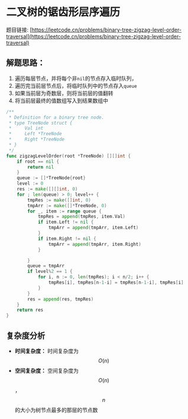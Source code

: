 # 二叉树的锯齿形层序遍历

题目链接: [https://leetcode.cn/problems/binary-tree-zigzag-level-order-traversal](https://leetcode.cn/problems/binary-tree-zigzag-level-order-traversal)

## 解题思路：

1. 遍历每层节点，并将每个非`nil`的节点存入临时队列，
2. 遍历完当前层节点后，将临时队列中的节点存入`queue`
3. 如果当前层为奇数层，则将当前层的值翻转
4. 将当前层最终的值数组写入到结果数组中

```go
/**
 * Definition for a binary tree node.
 * type TreeNode struct {
 *     Val int
 *     Left *TreeNode
 *     Right *TreeNode
 * }
 */
func zigzagLevelOrder(root *TreeNode) [][]int {
	if root == nil {
		return nil
	}
	queue := []*TreeNode{root}
	level := 0
	res := make([][]int, 0)
	for ; len(queue) > 0; level++ {
		tmpRes := make([]int, 0)
		tmpArr := make([]*TreeNode, 0)
		for _, item := range queue {
			tmpRes = append(tmpRes, item.Val)
			if item.Left != nil {
				tmpArr = append(tmpArr, item.Left)
			}
			if item.Right != nil {
				tmpArr = append(tmpArr, item.Right)
			}

		}
		queue = tmpArr
		if level%2 == 1 {
			for i, n := 0, len(tmpRes); i < n/2; i++ {
				tmpRes[i], tmpRes[n-1-i] = tmpRes[n-1-i], tmpRes[i]
			}
		}
		res = append(res, tmpRes)
	}
	return res
}
```

## 复杂度分析

- **时间复杂度：** 时间复杂度为$$O(n)$$
- **空间复杂度：** 空间复杂度为$$O(n)$$，$$n$$的大小为树节点最多的那层的节点数

